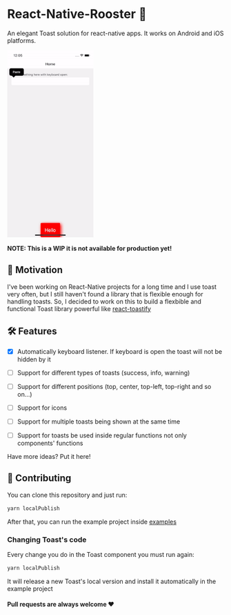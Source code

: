 # React-Native-Rooster 🐔

An elegant Toast solution for react-native apps. It works on Android and iOS platforms.

![Demo](./demo.gif)

**NOTE: This is a WIP it is not available for production yet!**

## 🌟 Motivation

I've been working on React-Native projects for a long time and I use toast very often, but I still haven't found a library that is flexible enough for handling toasts. So, I decided to work on this to build a flexbible and functional Toast library powerful like [react-toastify](https://github.com/fkhadra/react-toastify)


## 🛠 Features

- [x] Automatically keyboard listener. If keyboard is open the toast will not be hidden by it

- [ ] Support for different types of toasts (success, info, warning)
- [ ] Support for different positions (top, center, top-left, top-right and so on...)
- [ ] Support for icons
- [ ] Support for multiple toasts being shown at the same time
- [ ] Support for toasts be used inside regular functions not only components' functions

Have more ideas? Put it here!

## 🤝 Contributing

You can clone this repository and just run:

```bash
yarn localPublish
```

After that, you can run the example project inside [examples](./examples)

### Changing Toast's code

Every change you do in the Toast component you must run again:

```bash
yarn localPublish
```

It will release a new Toast's local version and install it automatically in the example project

#### Pull requests are always welcome ❤️